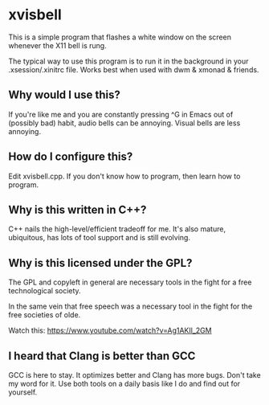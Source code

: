 xvisbell
========

This is a simple program that flashes a white window on the screen whenever the
X11 bell is rung.

The typical way to use this program is to run it in the background in your
.xsession/.xinitrc file. Works best when used with dwm & xmonad & friends.

Why would I use this?
----------------------

If you're like me and you are constantly pressing ^G in Emacs out of (possibly
bad) habit, audio bells can be annoying. Visual bells are less annoying.

How do I configure this?
------------------------

Edit xvisbell.cpp. If you don't know how to program, then learn how to program.

Why is this written in C++?
-----------------------------

C++ nails the high-level/efficient tradeoff for me. It's also mature,
ubiquitous, has lots of tool support and is still evolving.

Why is this licensed under the GPL?
------------------------

The GPL and copyleft in general are necessary tools in the fight for a free
technological society.

In the same vein that free speech was a necessary tool in the fight for the
free societies of olde.

Watch this: https://www.youtube.com/watch?v=Ag1AKIl_2GM

I heard that Clang is better than GCC
-------------------------------------

GCC is here to stay. It optimizes better and Clang has more bugs. Don't take
my word for it. Use both tools on a daily basis like I do and find out for
yourself.
